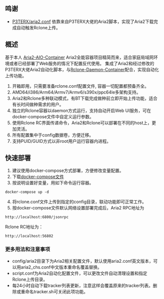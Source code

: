 ## 鸣谢

- [P3TERX/aria2.conf](https://github.com/P3TERX/aria2.conf)  依靠来自P3TERX大佬的Aria2脚本，实现了Aria2下载完成自动触发Rclone上传。


## 概述

基于本人 [Aria2-AIO-Container](https://github.com/wy580477/Aria2-AIO-Container) Aria2全能容器项目精简而来，适合家庭局域网环境或者已经部署了Web服务的情况下配置反代使用。
集成了Aria2和经过修改的P3TERX大佬Aria2自动化脚本，与[Rclone-Daemon-Container](https://github.com/wy580477/Aria2-AIO-Container)配合，实现自动化上传功能。
 
 1. 开箱即用，只需要准备rclone.conf配置文件, 容器一切配置都预备齐全。
 2. AMD64/i386/Arm64/Armv7/Armv6/s390x/ppc64le多架构支持。
 3. Aria2和Rclone多种联动模式，有BT下载完成做种前立即开始上传功能，适合有长时间做种需求的用户。
 4. 独立的Rclone容器以daemon方式运行，支持自动开启Web UI服务，可在docker-compose文件中自定义运行参数。
 5. 使用Rclone RC界面传递命令，Aria2和Rclone可以部署在不同的host上，更加灵活。
 6. 所有配置集中于config数据卷，方便迁移。
 7. 支持PUID/GUID方式以非root用户运行容器内进程。

## 快速部署
 
 1. 建议使用docker-compose方式部署，方便修改变量配置。
 2. 下载[docker-compose文件](https://github.com/wy580477/Aria2-Container-for-Rclone/blob/dev/docker-compose.yml)
 3. 按说明设置好变量，用如下命令运行容器。
```
docker-compose up -d
```
 4. 将rclone.conf文件上传到指定的config目录，联动功能即可正常工作。
 5. 按docker-compose文件默认网络设置部署完成后，Aria2 RPC地址为
```
http://localhost:6800/jsonrpc
``` 
   Rclone RC地址为：
```
http://localhost:56802
```
### 更多用法和注意事项
  - config/aria2目录下为Aria2相关配置文件，默认使用aria2.conf英文版本，可以用aria2_chs.conf中文版本重命名覆盖替换。  
  - script.conf为Aria2自动化配置文件，可以更改文件自动清理设置和指定Rclone上传目录。   
  - 每24小时自动下载tracker列表更新，注意这样会覆盖原来的tracker列表。删除或重命名tracker.sh可关闭此项功能。
  
 


